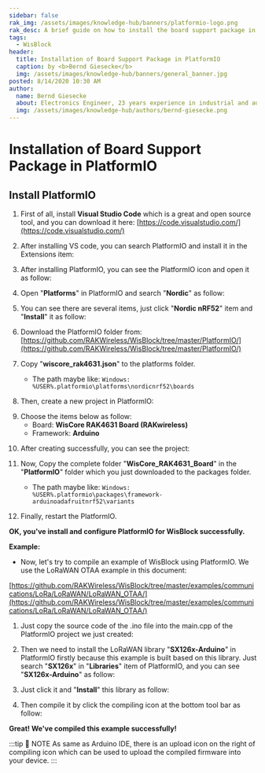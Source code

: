 ```yaml
---
sidebar: false
rak_img: /assets/images/knowledge-hub/banners/platformio-logo.png
rak_desc: A brief guide on how to install the board support package in PlatformIO through Visual Studio Code
tags:
  - WisBlock
header:
  title: Installation of Board Support Package in PlatformIO
  caption: by <b>Bernd Giesecke</b> 
  img: /assets/images/knowledge-hub/banners/general_banner.jpg
posted: 8/14/2020 10:30 AM
author:
  name: Bernd Giesecke
  about: Electronics Engineer, 23 years experience in industrial and automotive HW and SW R&D. Supporting Arduino open source community since 6 years.
  img: /assets/images/knowledge-hub/authors/bernd-giesecke.png
---
```


# Installation of Board Support Package in PlatformIO

## Install PlatformIO

1. First of all, install **Visual Studio Code** which is a great and open source tool, and you can download it here: [https://code.visualstudio.com/](https://code.visualstudio.com/)

2. After installing VS code, you can search PlatformIO and install it in the Extensions item:

<rk-img
  src="/assets/images/knowledge-hub/wisblock/Board-Support-Package-Installation-in-PlatformIO/image-20200722100737565.png"
  width="40%"
  caption="PlatformIO Extension"
/>

3. After installing PlatformIO, you can see the PlatformIO icon and open it as follow:

<rk-img
  src="/assets/images/knowledge-hub/wisblock/Board-Support-Package-Installation-in-PlatformIO/image-20200722101053523.png"
  width="100%"
  caption="PlatformIO Installed in VS Code"
/>

4. Open "**Platforms**" in PlatformIO and search "**Nordic**" as follow:

<rk-img
  src="/assets/images/knowledge-hub/wisblock/Board-Support-Package-Installation-in-PlatformIO/image-20200722102908384.png"
  width="100%"
  caption="Search Nordic through PlatformIO"
/>

5. You can see there are several items, just click "**Nordic nRF52**" item and "**Install**" it as follow:

<rk-img
  src="/assets/images/knowledge-hub/wisblock/Board-Support-Package-Installation-in-PlatformIO/image-20200722103130747.png"
  width="100%"
  caption="Nordic nRF52 Installation"
/>

6. Download the PlatformIO folder from: [https://github.com/RAKWireless/WisBlock/tree/master/PlatformIO/](https://github.com/RAKWireless/WisBlock/tree/master/PlatformIO/)

7. Copy "**wiscore_rak4631.json**" to the platforms folder.

    * The path maybe like: `Windows: %USER%.platformio\platforms\nordicnrf52\boards`

8. Then, create a new project in PlatformIO:

<rk-img
  src="/assets/images/knowledge-hub/wisblock/Board-Support-Package-Installation-in-PlatformIO/image-20200722104754712.png"
  width="100%"
  caption="Create new project"
/>

9. Choose the items below as follow:
    * Board: **WisCore RAK4631 Board (RAKwireless)**
    * Framework: **Arduino**

<rk-img
  src="/assets/images/knowledge-hub/wisblock/Board-Support-Package-Installation-in-PlatformIO/image-20200722104925274.png"
  width="100%"
  caption="Project settings"
/>

10. After creating successfully, you can see the project:

<rk-img
  src="/assets/images/knowledge-hub/wisblock/Board-Support-Package-Installation-in-PlatformIO/image-20200722105421895.png"
  width="100%"
  caption="New project"
/>

11. Now, Copy the complete folder "**WisCore_RAK4631_Board**" in the "**PlatformIO**" folder which you just downloaded to the packages folder. 

    * The path maybe like: `Windows: %USER%.platformio\packages\framework-arduinoadafruitnrf52\variants`

12. Finally, restart the PlatformIO.

**OK, you've install and configure PlatformIO for WisBlock successfully.**

<b>Example:</b>
* Now, let's try to compile an example of WisBlock using PlatformIO. We use the LoRaWAN OTAA example in this document:

[https://github.com/RAKWireless/WisBlock/tree/master/examples/communications/LoRa/LoRaWAN/LoRaWAN_OTAA/](https://github.com/RAKWireless/WisBlock/tree/master/examples/communications/LoRa/LoRaWAN/LoRaWAN_OTAA/)

1. Just copy the source code of the .ino file into the main.cpp of the PlatformIO project we just created:

<rk-img
  src="/assets/images/knowledge-hub/wisblock/Board-Support-Package-Installation-in-PlatformIO/image-20200722111241582.png"
  width="100%"
  caption="Project source code"
/>

2. Then we need to install the LoRaWAN library "**SX126x-Arduino**" in PlatformIO firstly because this example is built based on this library. Just search "**SX126x**" in "**Libraries**" item of PlatformIO, and you can see "**SX126x-Arduino**" as follow:

<rk-img
  src="/assets/images/knowledge-hub/wisblock/Board-Support-Package-Installation-in-PlatformIO/image-20200722112932981.png"
  width="100%"
  caption="SX126x-Arduino library"
/>

3. Just click it and "**Install**" this library as follow:

<rk-img
  src="/assets/images/knowledge-hub/wisblock/Board-Support-Package-Installation-in-PlatformIO/image-20200722113100736.png"
  width="100%"
  caption="SX126x-Arduino library installation"
/>

4. Then compile it by click the compiling icon at the bottom tool bar as follow:

<rk-img
  src="/assets/images/knowledge-hub/wisblock/Board-Support-Package-Installation-in-PlatformIO/image-20200722113244435.png"
  width="100%"
  caption="Sample code compiling"
/>

<rk-img
  src="/assets/images/knowledge-hub/wisblock/Board-Support-Package-Installation-in-PlatformIO/image-20200722113305159.png"
  width="100%"
  caption="Compiling successful"
/>

**Great! We've compiled this example successfully!**

:::tip 📝 NOTE
As same as Arduino IDE, there is an upload icon on the right of compiling icon which can be used to upload the compiled firmware into your device.
::: 

<rk-author />